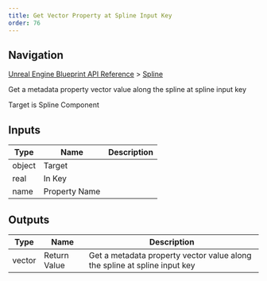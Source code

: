 ```yaml
---
title: Get Vector Property at Spline Input Key
order: 76
---
```

## Navigation

[Unreal Engine Blueprint API Reference](https://dev.epicgames.com/documentation/en-us/unreal-engine/BlueprintAPI) > [Spline](https://dev.epicgames.com/documentation/en-us/unreal-engine/BlueprintAPI/Spline)

Get a metadata property vector value along the spline at spline input key

Target is Spline Component

## Inputs

| Type | Name | Description |
| --- | --- | --- |
| object | Target |  |
| real | In Key |  |
| name | Property Name |  |

## Outputs

| Type | Name | Description |
| --- | --- | --- |
| vector | Return Value | Get a metadata property vector value along the spline at spline input key |
